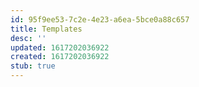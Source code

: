 ```yaml
---
id: 95f9ee53-7c2e-4e23-a6ea-5bce0a88c657
title: Templates
desc: ''
updated: 1617202036922
created: 1617202036922
stub: true
---
```


